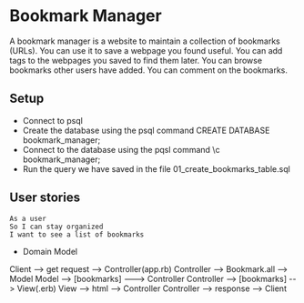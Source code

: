 # Bookmark Manager

A bookmark manager is a website to maintain a collection of bookmarks (URLs). You can use it to save a webpage you found useful. You can add tags to the webpages you saved to find them later. You can browse bookmarks other users have added. You can comment on the bookmarks.

## Setup

* Connect to psql
* Create the database using the psql command CREATE DATABASE bookmark_manager;
* Connect to the database using the pqsl command \c bookmark_manager;
* Run the query we have saved in the file 01_create_bookmarks_table.sql

## User stories

```
As a user
So I can stay organized 
I want to see a list of bookmarks

```
* Domain Model 

Client --> get request --> Controller(app.rb)
Controller --> Bookmark.all --> Model
Model --> [bookmarks] ---> Controller
Controller --> [bookmarks] --> View(.erb)
View --> html --> Controller
Controller --> response --> Client 


